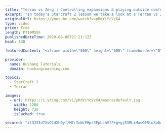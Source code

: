 ```yaml
---
title: "Terran vs Zerg | Controlling expansions & playing outside comfort zone"
excerpt: "In today's Starcraft 2 lesson we take a look at a Terran vs Zerg match where the focus is on controlling zergs expansions and limiting their map control. This type of play-style is a bit outside my comfort zone & I recommend taking some time to do this on occasion. Push your boundaries and play styles"
originalUrl: https://youtube.com/watch?v=pRdYiYcVzX4
type: video
price: Free
length: PT19M59S
publishedDateTime: 2020-08-06T21:21:12Z
heat: 130

featuredContent: "<iframe width=\"800\" height=\"500\" frameborder=\"0\" src=\"https://www.youtube.com/embed/pRdYiYcVzX4\" allow=\"accelerometer; autoplay; encrypted-media; gyroscope; picture-in-picture\" allowfullscreen></iframe>"

provider:
  name: HuShang Tutorials
  domain: hushangcoaching.com

topics:
  - StarCraft 2
  - Terran

images:
  - url: https://i.ytimg.com/vi/pRdYiYcVzX4/maxresdefault.jpg
    width: 1280
    height: 720
    isCached: true

secured: "if3J3Id7XvO2dXh0yf/M7rIuWiFHpr3FpLchVfF+g+gj83MLxMwsG0RtoXpQwOf3KTlo+S8Pk9ZOVjPvxDHTM246thBzl1jrg9Kgtwu0T2KLXD+8bYyvhTHMSlCMa6VuWm8X9Q+kv4/WkxgbD97r/M3Sjk0r2F/pUTVgUhw3+z3jKI3Wsv2EFLDKeCpNLXACCiH43j6fI8mZZq7LhUM44+HNEFfbrPh+UaG1D1vMHUmgNYwgs7iKKtEplAWaR+wigREUqZz3yyaCiRaBKyYoK3QCT46GJ/aiM4f9ofXmNM8Hl6dnI6FWKA8dDB3TCv72KFhBc67dK1Fohs2DFX2Wk7DJZGo4w0Xp2+IKmn/C8Da5vbZ7EFCQcEjs3H8BBa9DFvPnYrUgjWcpuBLhJJd3T154LbSO1OiV6N9oH/sggkQ=;GjD2M4YVkdJ0neXOCubK0w=="
---
```


